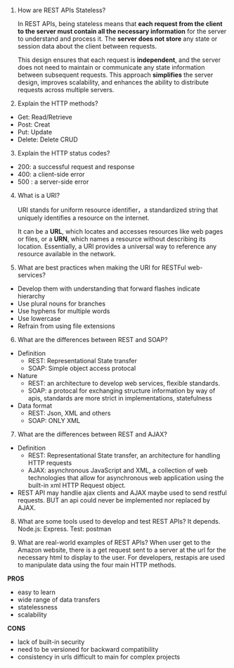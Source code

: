 1. How are REST APIs Stateless?
    
    In REST APIs, being stateless means that **each request from the client to the server must contain all the necessary information** for the server to understand and process it. The **server does not store** any state or session data about the client between requests. 

    This design ensures that each request is **independent**, and the server does not need to maintain or communicate any state information between subsequent requests. This approach **simplifies** the server design, improves scalability, and enhances the ability to distribute requests across multiple servers.

2. Explain the HTTP methods?
- Get: Read/Retrieve
- Post: Creat
- Put: Update
- Delete: Delete
CRUD

3. Explain the HTTP status codes?
- 200: a successful request and response 
- 400: a client-side error
- 500 : a server-side error

4. What is a URI?

   URI stands for uniform resource identifier，a standardized string that uniquely identifies a resource on the internet.
    
    It can be a **URL**, which locates and accesses resources like web pages or files, or a **URN**, which names a resource without describing its location. Essentially, a URI provides a universal way to reference any resource available in the network.

5. What are best practices when making the URI for RESTFul web-services?
- Develop them with understanding that forward flashes indicate hierarchy
- Use plural nouns for branches
- Use hyphens for multiple words
- Use lowercase
- Refrain from using file extensions

6. What are the differences between REST and SOAP?
- Definition
    - REST: Representational State transfer
    - SOAP: Simple object access protocal
- Nature
    - REST: an architecture to develop web services, flexible standards.
    - SOAP: a protocal for exchanging structure information by way of apis, standards are more strict in implementations, statefulness
- Data format
    - REST: Json, XML and others
    - SOAP: ONLY XML

7. What are the differences between REST and AJAX?
- Definition
    - REST: Representational State transfer, an architecture for handling HTTP requests
    - AJAX: asynchronous JavaScript and XML, a collection of web technologies that allow for asynchronous web application using the built-in xml HTTP Request object.
- REST API may handlie ajax clients and AJAX maybe used to send restful requests. BUT an api could never be implemented nor replaced by AJAX.

8. What are some tools used to develop and test REST APIs?
It depends. Node.js: Express. Test: postman

9. What are real-world examples of REST APIs?
When user get to the Amazon website, there is a get request sent to a server at the url for the necessary html to display to the user. 
For developers, restapis are used to manipulate data using the four main HTTP methods. 

**PROS**
- easy to learn
- wide range of data transfers
- statelessness
- scalability

**CONS**
- lack of built-in security
- need to be versioned for backward compatibility
- consistency in urls difficult to main for complex projects